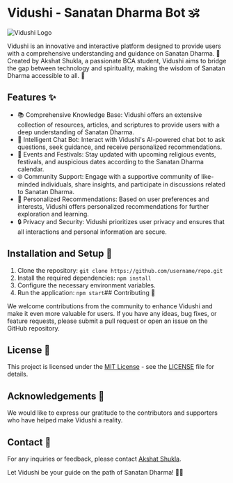 # Vidushi - Sanatan Dharma Bot 🕉️

![Vidushi Logo](https://vidushibot.netlify.app/images/vid%20png.png)

Vidushi is an innovative and interactive platform designed to provide users with a comprehensive understanding and guidance on Sanatan Dharma. 🙏 Created by Akshat Shukla, a passionate BCA student, Vidushi aims to bridge the gap between technology and spirituality, making the wisdom of Sanatan Dharma accessible to all. 🌟

## Features ✨

- 📚 Comprehensive Knowledge Base: Vidushi offers an extensive collection of resources, articles, and scriptures to provide users with a deep understanding of Sanatan Dharma.
- 🤖 Intelligent Chat Bot: Interact with Vidushi's AI-powered chat bot to ask questions, seek guidance, and receive personalized recommendations.
- 📅 Events and Festivals: Stay updated with upcoming religious events, festivals, and auspicious dates according to the Sanatan Dharma calendar.
- 🌐 Community Support: Engage with a supportive community of like-minded individuals, share insights, and participate in discussions related to Sanatan Dharma.
- 🎯 Personalized Recommendations: Based on user preferences and interests, Vidushi offers personalized recommendations for further exploration and learning.
- 🔒 Privacy and Security: Vidushi prioritizes user privacy and ensures that all interactions and personal information are secure.

## Installation and Setup 🔧

1. Clone the repository: `git clone https://github.com/username/repo.git`
2. Install the required dependencies: `npm install`
3. Configure the necessary environment variables.
4. Run the application: `npm start`## Contributing 👥

We welcome contributions from the community to enhance Vidushi and make it even more valuable for users. If you have any ideas, bug fixes, or feature requests, please submit a pull request or open an issue on the GitHub repository.

## License 📝

This project is licensed under the [MIT License](https://opensource.org/licenses/MIT) - see the [LICENSE](LICENSE) file for details.

## Acknowledgements 🙌

We would like to express our gratitude to the contributors and supporters who have helped make Vidushi a reality.

## Contact 📧

For any inquiries or feedback, please contact [Akshat Shukla](mailto:akshat@example.com).

Let Vidushi be your guide on the path of Sanatan Dharma! 🌺🙏
